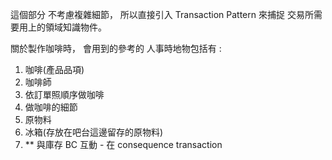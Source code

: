 這個部分 不考慮複雜細節， 所以直接引入 Transaction Pattern 來捕捉 交易所需要用上的領域知識物件。

關於製作咖啡時， 會用到的參考的 人事時地物包括有 : 

1. 咖啡(產品品項)
2. 咖啡師
3. 依訂單照順序做咖啡
4. 做咖啡的細節
5. 原物料
6. 冰箱(存放在吧台這邊留存的原物料)
7. ** 與庫存 BC 互動 - 在 consequence transaction